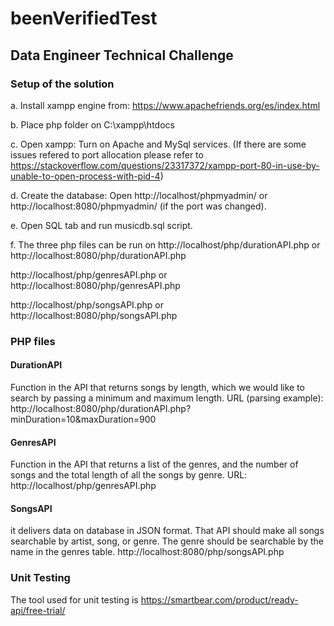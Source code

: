 # beenVerifiedTest
## Data Engineer Technical Challenge

### Setup of the solution

a. Install xampp engine from: https://www.apachefriends.org/es/index.html

b. Place php folder on C:\xampp\htdocs

c. Open xampp: Turn on Apache and MySql services.
		(If there are some issues refered to port allocation please refer to https://stackoverflow.com/questions/23317372/xampp-port-80-in-use-by-unable-to-open-process-with-pid-4)

d. Create the database: Open  http://localhost/phpmyadmin/ or http://localhost:8080/phpmyadmin/ (if the port was changed).

e. Open SQL tab and run musicdb.sql script.

f. The three php files can be run on 
http://localhost/php/durationAPI.php or http://localhost:8080/php/durationAPI.php 
									 
http://localhost/php/genresAPI.php or http://localhost:8080/php/genresAPI.php

http://localhost/php/songsAPI.php or http://localhost:8080/php/songsAPI.php

### PHP files

#### DurationAPI

Function in the API that returns songs by length, which we would like to
search by passing a minimum and maximum length.
URL (parsing example): http://localhost:8080/php/durationAPI.php?minDuration=10&maxDuration=900

#### GenresAPI

Function in the API that returns a list of the genres, and the number of
songs and the total length of all the songs by genre.
URL: http://localhost/php/genresAPI.php

#### SongsAPI

it delivers data on database in JSON format.
That API should make all songs searchable by artist, song, or genre. The genre
should be searchable by the name in the genres table.
http://localhost:8080/php/songsAPI.php

### Unit Testing

The tool used for unit testing is https://smartbear.com/product/ready-api/free-trial/



	
	
		